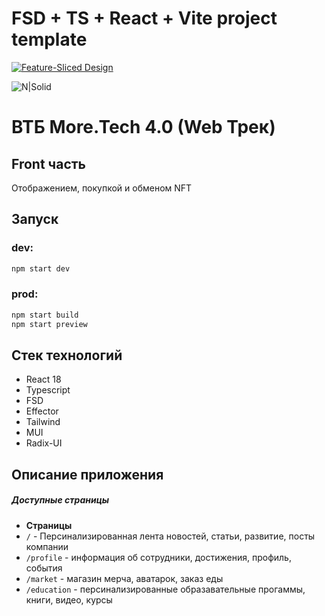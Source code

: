 # FSD + TS + React + Vite project template

[![Feature-Sliced Design][shields-fsd-image]](https://feature-sliced.design/)

[shields-fsd-image]: https://img.shields.io/badge/Feature--Sliced-Design-FFFFFF?logoWidth=24&style=flat-square&logo=data:image/svg+xml;base64,PHN2ZyB4bWxucz0iaHR0cDovL3d3dy53My5vcmcvMjAwMC9zdmciIHZpZXdCb3g9IjAgMCAyNCAyNCIgZmlsbD0ibm9uZSI+PHBhdGggZmlsbD0iI2ZmZiIgZD0iTTMuNS41aDE3djJoLTE3di0yWm0wIDNoMTd2MmgtMTd2LTJabTAgM2g4djJoLTh2LTJabTAgM2gxN3YyaC0xN3YtMlptMCAzaDE3djJoLTE3di0yWm0wIDNoOHYyaC04di0yWm0wIDNoOHYyaC04di0yWm0wIDNoOHYyaC04di0yWiIvPjwvc3ZnPg==

![N|Solid](https://wegoapp.ru/static/vtb.jpg)
# ВТБ More.Tech 4.0 (Web Трек)
## Front часть

Отображением, покупкой и обменом NFT
## Запуск
### dev:
```sh
npm start dev
```
### prod:
```sh
npm start build
npm start preview
```

## Стек технологий
- React 18
- Typescript
- FSD
- Effector
- Tailwind
- MUI
- Radix-UI

## Описание приложения

##### Доступные страницы


- **Страницы**
- `/` - Персинализированная лента новостей, статьи, развитие, посты компании
- `/profile` - информация об сотрудники, достижения, профиль, события
- `/market` - магазин мерча, аватарок, заказ еды
- `/education` - персинализированные образавательные прогаммы, книги, видео, курсы

